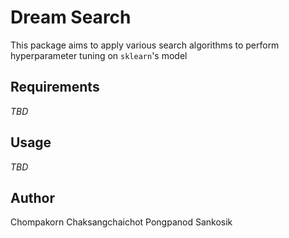 # Dream Search
This package aims to apply various search algorithms to perform hyperparameter tuning on `sklearn`'s model

## Requirements
*TBD*

## Usage
*TBD*

## Author
Chompakorn Chaksangchaichot
Pongpanod Sankosik
